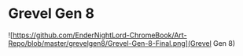 # Grevel Gen 8

![https://github.com/EnderNightLord-ChromeBook/Art-Repo/blob/master/grevelgen8/Grevel-Gen-8-Final.png](Grevel Gen 8)
